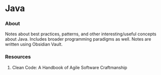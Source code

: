 # Java
### About
Notes about best practices, patterns, and other interesting/useful concepts about Java. Includes broader programming paradigms as well. Notes are written using Obsidian Vault.
### Resources
1. Clean Code: A Handbook of Agile Software Craftmanship